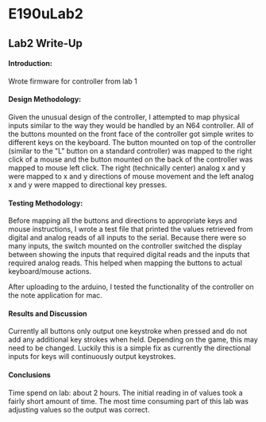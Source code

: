# E190uLab2
## Lab2 Write-Up
#### Introduction:
Wrote firmware for controller from lab 1

#### Design Methodology:
Given the unusual design of the controller, I attempted to map physical inputs similar to the way they would be handled by an N64 controller.  All of the buttons mounted on the front face of the controller got simple writes to different keys on the keyboard.  The button mounted on top of the controller (similar to the "L" button on a standard controller) was mapped to the right click of a mouse and the button mounted on the back of the controller was mapped to mouse left click.  The right (technically center) analog x and y were mapped to x and y directions of mouse movement and the left  analog x and y were mapped to directional key presses.

#### Testing Methodology:
Before mapping all the buttons and directions to appropriate keys and mouse instructions, I wrote a test file that printed the values retrieved from digital and analog reads of all inputs to the serial.  Because there were so many inputs, the switch mounted on the controller switched the display between showing the inputs that required digital reads and the inputs that required analog reads.  This helped when mapping the buttons to actual keyboard/mouse actions.

After uploading to the arduino, I tested the functionality of the controller on the note application for mac.

#### Results and Discussion
Currently all buttons only output one keystroke when pressed and do not add any additional key strokes when held.  Depending on the game, this may need to be changed.  Luckily this is a simple fix as currently the directional inputs for keys will continuously output keystrokes.

#### Conclusions
Time spend on lab: about 2 hours.
The initial reading in of values took a fairly short amount of time.  The most time consuming part of this lab was adjusting values so the output was correct.  
